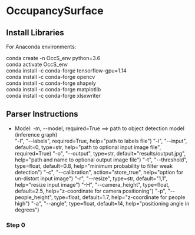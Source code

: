 # OccupancySurface

## Install Libraries

For Anaconda environments:<br>

conda create -n OccS_env python=3.6<br>
conda activate OccS_env<br>
conda install -c conda-forge tensorflow-gpu=1.14<br>
conda install -c conda-forge opencv<br>
conda install -c conda-forge shapely<br>
conda install -c conda-forge matplotlib<br>
conda install -c conda-forge xlsxwriter<br>

## Parser Instructions

* Model: -m, --model, required=True ==> path to object detection model (inference graph)<br>
"-l", "--labels", required=True, help="path to labels file")
"-i", "--input", default=0, type=str, help="path to optional input image file", required=True)
"-o", "--output", type=str, default="results/output.jpg", help="path and name to optional output image file")
"-t", "--threshold", type=float, default=0.8, help="minimum probability to filter weak detection")
"-c", "--calibration", action="store_true", help="option for un-distort input image")
"-r", "--resize", type=str, default="1,1", help="resize input image")
"-H", "--camera_height", type=float, default=2.5, help="z-coordinate for camera positioning")
"-p", "--people_height", type=float, default=1.7, help="z-coordinate for people high")
"-a", "--angle", type=float, default=14, help="positioning angle in degrees")

### Step 0


